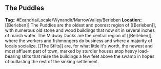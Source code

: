 ## The Puddles
**Tag**:: #Exandria/Locale/Wynandir/MarrowValley/Berleben 
**Location**:: [[Berleben]]
The Puddles are the oldest and poorest region of [[Berleben]], with numerous old stone and wood buildings that now sit in several inches of marsh water. The Midway Docks are the central region of [[Berleben]], where the workers and fishmongers do business and where a majority of locals socialize. [[The Stilts]] are, for what little it's worth, the newest and most affluent part of town, marked by sturdier houses atop heavy load-bearing stilts that raise the buildings a few feet above the swamp in hopes of outlasting the rest of the sinking settlement.
